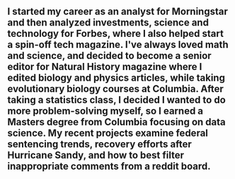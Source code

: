 ## I started my career as an analyst for Morningstar and then analyzed investments, science and technology for Forbes, where I also helped start a spin-off tech magazine. I've always loved math and science, and decided to become a senior editor for Natural History magazine where I edited biology and physics articles, while taking evolutionary biology courses at Columbia. After taking a statistics class, I decided I wanted to do more problem-solving myself, so I earned a Masters degree from Columbia focusing on data science. My recent projects examine federal sentencing trends, recovery efforts after Hurricane Sandy, and how to best filter inappropriate comments from a reddit board.  
